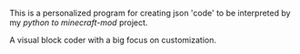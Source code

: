 This is a personalized program for creating json 'code' to be interpreted by my _python to minecraft-mod_ project.

A visual block coder with a big focus on customization.
